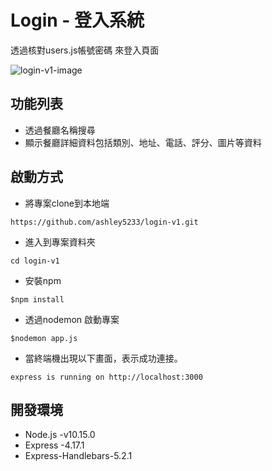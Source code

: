 # Login - 登入系統
透過核對users.js帳號密碼 來登入頁面

![login-v1-image](https://res.cloudinary.com/dnivakimu/image/upload/v1616712254/%E6%88%AA%E5%9C%96_2021-03-26_%E4%B8%8A%E5%8D%886.43.55_ew30me.png)


## 功能列表
+ 透過餐廳名稱搜尋
+ 顯示餐廳詳細資料包括類別、地址、電話、評分、圖片等資料

## 啟動方式
+ 將專案clone到本地端
```
https://github.com/ashley5233/login-v1.git
```
+ 進入到專案資料夾
```
cd login-v1
```
+ 安裝npm
```
$npm install
```
+ 透過nodemon 啟動專案
```
$nodemon app.js
```
+ 當終端機出現以下畫面，表示成功連接。
```
express is running on http://localhost:3000
```

## 開發環境
+ Node.js -v10.15.0
+ Express -4.17.1
+ Express-Handlebars-5.2.1

